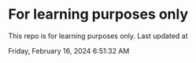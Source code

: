 # For learning purposes only
This repo is for learning purposes only.
Last updated at

Friday, February 16, 2024 6:51:32 AM

